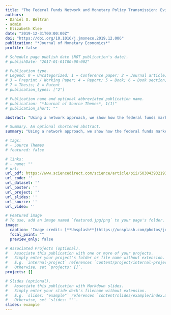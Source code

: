 ```yaml
---
title: "The Federal Funds Network and Monetary Policy Transmission: Evidence from the 2007–2009 Financial Crisis"
authors:
- Daniel O. Beltran
- admin
- Elizabeth Klee
date: "2019-12-31T00:00:00Z"
doi: "https://doi.org/10.1016/j.jmoneco.2019.12.006"
publication: "*Journal of Monetary Economics*"
profile: false

# Schedule page publish date (NOT publication's date).
# publishDate: "2017-01-01T00:00:00Z"

# Publication type.
# Legend: 0 = Uncategorized; 1 = Conference paper; 2 = Journal article;
# 3 = Preprint / Working Paper; 4 = Report; 5 = Book; 6 = Book section;
# 7 = Thesis; 8 = Patent
# publication_types: ["2"]

# Publication name and optional abbreviated publication name.
# publication: "*Journal of Source Themes*, 1(1)"
# publication_short: ""

abstract: "Using a network approach, we show how the federal funds market was transformed during the financial crisis through the collapse of the ABCP market in 2007, changes in monetary policy implementation, and an increase in counterparty credit risk. For both aggregate and bank-level network metrics, we find that increases in counterparty and liquidity risk are associated with reduced lending activity within the network. We also provide evidence that network peer effects are strong and influence banks’ holdings of reserve balances and rates paid in the federal funds market. Finally, we document how these changes to the network structure dampened the transmission of monetary policy."

# Summary. An optional shortened abstract.
summary: "Using a network approach, we show how the federal funds market was transformed during the financial crisis through the collapse of the ABCP market in 2007, changes in monetary policy implementation, and an increase in counterparty credit risk. For both aggregate and bank-level network metrics, we find that increases in counterparty and liquidity risk are associated with reduced lending activity within the network. We also provide evidence that network peer effects are strong and influence banks’ holdings of reserve balances and rates paid in the federal funds market. Finally, we document how these changes to the network structure dampened the transmission of monetary policy."

# tags:
# - Source Themes
# featured: false

# links:
# - name: ""
# url:
url_pdf: https://www.sciencedirect.com/science/article/pii/S0304393219302193
url_code: ''
url_dataset: ''
url_poster: ''
url_project: ''
url_slides: ''
url_source: ''
url_video: ''

# Featured image
# To use, add an image named `featured.jpg/png` to your page's folder. 
image:
  caption: 'Image credit: [**Unsplash**](https://unsplash.com/photos/jdD8gXaTZsc)'
  focal_point: ""
  preview_only: false

# Associated Projects (optional).
#   Associate this publication with one or more of your projects.
#   Simply enter your project's folder or file name without extension.
#   E.g. `internal-project` references `content/project/internal-project/index.md`.
#   Otherwise, set `projects: []`.
projects: []

# Slides (optional).
#   Associate this publication with Markdown slides.
#   Simply enter your slide deck's filename without extension.
#   E.g. `slides: "example"` references `content/slides/example/index.md`.
#   Otherwise, set `slides: ""`.
slides: example
---
```

